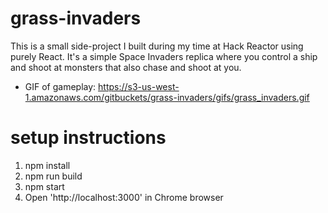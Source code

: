 # grass-invaders
This is a small side-project I built during my time at Hack Reactor using purely React. It's a simple Space Invaders replica where you control a ship and shoot at monsters that also chase and shoot at you.

- GIF of gameplay: https://s3-us-west-1.amazonaws.com/gitbuckets/grass-invaders/gifs/grass_invaders.gif

# setup instructions
  1) npm install
  2) npm run build
  3) npm start
  4) Open 'http://localhost:3000' in Chrome browser
